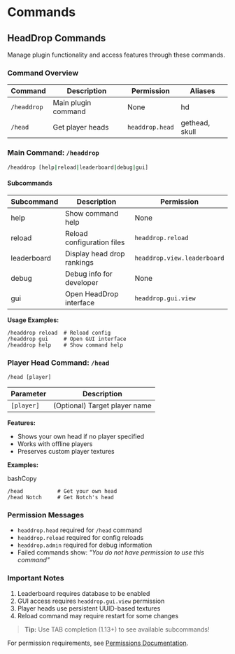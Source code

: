 # Commands

## HeadDrop Commands

Manage plugin functionality and access features through these commands.

### Command Overview

| Command     | Description         | Permission      | Aliases        |
| ----------- | ------------------- | --------------- | -------------- |
| `/headdrop` | Main plugin command | None            | hd             |
| `/head`     | Get player heads    | `headdrop.head` | gethead, skull |

### Main Command: `/headdrop`

```bash
/headdrop [help|reload|leaderboard|debug|gui]
```

#### Subcommands

| Subcommand  | Description                | Permission                  |
| ----------- | -------------------------- | --------------------------- |
| help        | Show command help          | None                        |
| reload      | Reload configuration files | `headdrop.reload`           |
| leaderboard | Display head drop rankings | `headdrop.view.leaderboard` |
| debug       | Debug info for developer   | None                        |
| gui         | Open HeadDrop interface    | `headdrop.gui.view`         |

**Usage Examples:**

```
/headdrop reload  # Reload config
/headdrop gui     # Open GUI interface
/headdrop help    # Show command help
```

### Player Head Command: `/head`

```
/head [player]
```

| Parameter  | Description                   |
| ---------- | ----------------------------- |
| `[player]` | (Optional) Target player name |

**Features:**

* Shows your own head if no player specified
* Works with offline players
* Preserves custom player textures

**Examples:**

bashCopy

```
/head           # Get your own head
/head Notch     # Get Notch's head
```

### Permission Messages

* `headdrop.head` required for `/head` command
* `headdrop.reload` required for config reloads
* `headdrop.admin` required for debug information
* Failed commands show: _"You do not have permission to use this command"_

### Important Notes

1. Leaderboard requires database to be enabled
2. GUI access requires `headdrop.gui.view` permission
3. Player heads use persistent UUID-based textures
4. Reload command may require restart for some changes

> **Tip:** Use TAB completion (1.13+) to see available subcommands!

For permission requirements, see [Permissions Documentation](https://permissions-page-link/).
